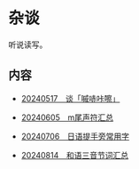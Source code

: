 # 杂谈

听说读写。

## 内容

- [20240517　谈「嘁哧咔嚓」](./2024051701.md)

- [20240605　m尾声符汇总](./2024060501.md)

- [20240706　日语提手旁常用字](./2024070601.md)

- [20240814　和语三音节词汇总](./2024081401.md)
